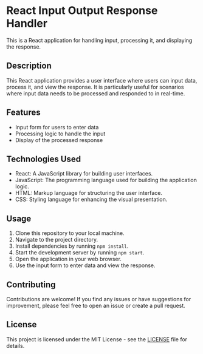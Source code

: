 # React Input Output Response Handler

This is a React application for handling input, processing it, and displaying the response.

## Description

This React application provides a user interface where users can input data, process it, and view the response. It is particularly useful for scenarios where input data needs to be processed and responded to in real-time.

## Features

- Input form for users to enter data
- Processing logic to handle the input
- Display of the processed response

## Technologies Used

- React: A JavaScript library for building user interfaces.
- JavaScript: The programming language used for building the application logic.
- HTML: Markup language for structuring the user interface.
- CSS: Styling language for enhancing the visual presentation.

## Usage

1. Clone this repository to your local machine.
2. Navigate to the project directory.
3. Install dependencies by running `npm install`.
4. Start the development server by running `npm start`.
5. Open the application in your web browser.
6. Use the input form to enter data and view the response.

## Contributing

Contributions are welcome! If you find any issues or have suggestions for improvement, please feel free to open an issue or create a pull request.

## License

This project is licensed under the MIT License - see the [LICENSE](LICENSE) file for details.

